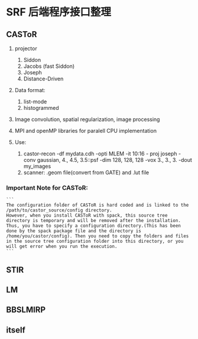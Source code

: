 # SRF 后端程序接口整理

##  CASToR
1. projector
    
    1. Siddon
    2. Jacobs (fast Siddon)
    3. Joseph
    4. Distance-Driven

2. Data format:
    1. list-mode
    2. histogrammed
3. Image convolution, spatial regularization, image processing
4. MPI and openMP libraries for paralell CPU implementation
   
5. Use:
    1. castor-recon -df mydata.cdh -opti MLEM  -it 10:16 - proj joseph -conv gaussian, 4., 4.5, 3.5::psf -dim 128, 128, 128 -vox 3., 3., 3. -dout my_images
    2. scanner: .geom file(convert from GATE) and .lut file

### Important Note for CASToR: 
    ```
    The configuration folder of CASToR is hard coded and is linked to the /path/to/castor_source/config directory.
    However, when you install CASToR with spack, this source tree directory is temporary and will be removed after the installation.
    Thus, you have to specify a configuration directory.(This has been done by the spack package file and the directory is /home/you/castor/config). Then you need to copy the folders and files in the source tree configuration folder into this directory, or you will get error when you run the execution.
    ```

## STIR

## LM

## BBSLMIRP

## itself
